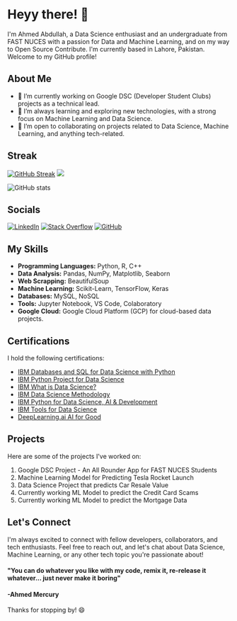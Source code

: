 # Heyy there! 👋

I'm Ahmed Abdullah, a Data Science enthusiast and an undergraduate from FAST NUCES with a passion for Data and Machine Learning, and on my way to Open Source Contribute. I'm currently based in Lahore, Pakistan. Welcome to my GitHub profile!

## About Me

- 🔭 I’m currently working on Google DSC (Developer Student Clubs) projects as a technical lead.
- 🌱 I’m always learning and exploring new technologies, with a strong focus on Machine Learning and Data Science.
- 👯 I’m open to collaborating on projects related to Data Science, Machine Learning, and anything tech-related.

## Streak
[![GitHub Streak](https://streak-stats.demolab.com/?user=ahmedembeddedx)](https://git.io/streak-stats)
![](https://komarev.com/ghpvc/?username=ahmedembeddedx&color=green)

![GitHub stats](https://github-readme-stats.vercel.app/api?username=ahmedemebddedx&show_icons=true&theme=transparent)
## Socials
[![LinkedIn](https://img.shields.io/badge/LinkedIn-%230077B5.svg?logo=linkedin&logoColor=white)](https://www.linkedin.com/in/ahmedembedded) 
[![Stack Overflow](https://img.shields.io/badge/-Stackoverflow-FE7A16?logo=stack-overflow&logoColor=white)]([https://stackoverflow.com/users/20331641](https://stackoverflow.com/users/22690687/ahmedembedded)) 
[![GitHub](https://img.shields.io/badge/GitHub-%23121011.svg?logo=GitHub&logoColor=white)](https://github.com/ahmedembeddedx/)

## My Skills

- **Programming Languages:** Python, R, C++
- **Data Analysis:** Pandas, NumPy, Matplotlib, Seaborn
- **Web Scrapping:** BeautifulSoup
- **Machine Learning:** Scikit-Learn, TensorFlow, Keras
- **Databases:** MySQL, NoSQL
- **Tools:** Jupyter Notebook, VS Code, Colaboratory
- **Google Cloud:** Google Cloud Platform (GCP) for cloud-based data projects.

## Certifications

I hold the following certifications:

- [IBM Databases and SQL for Data Science with Python](https://www.coursera.org/account/accomplishments/certificate/DHV92VFF2PB6)
- [IBM Python Project for Data Science](https://www.coursera.org/account/accomplishments/certificate/3H4DWQ84VR3D)
- [IBM What is Data Science?](https://www.coursera.org/account/accomplishments/certificate/9WVZ6B8E5FRH) 
- [IBM Data Science Methodology](https://www.coursera.org/account/accomplishments/certificate/U2HFLHLKQ8GC)
- [IBM Python for Data Science, AI & Development](https://www.coursera.org/account/accomplishments/certificate/3394WFS5XMZT)
- [IBM Tools for Data Science](https://www.coursera.org/account/accomplishments/certificate/MFNVM2BFT2VH)
- [DeepLearning.ai AI for Good](https://www.coursera.org/account/accomplishments/certificate/8U8MCFYJ596F)



## Projects

Here are some of the projects I've worked on:

1. Google DSC Project - An All Rounder App for FAST NUCES Students
2. Machine Learning Model for Predicting Tesla Rocket Launch
3. Data Science Project that predicts Car Resale Value
4. Currently working ML Model to predict the Credit Card Scams
5. Currently working ML Model to predict the Mortgage Data

## Let's Connect

I'm always excited to connect with fellow developers, collaborators, and tech enthusiasts. Feel free to reach out, and let's chat about Data Science, Machine Learning, or any other tech topic you're passionate about!

#### "You can do whatever you like with my code, remix it, re-release it whatever... just never make it boring" 
#### -Ahmed Mercury


Thanks for stopping by! 😄
